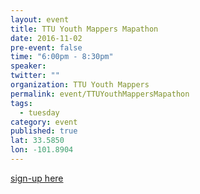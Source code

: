 ```yaml
---
layout: event
title: TTU Youth Mappers Mapathon
date: 2016-11-02
pre-event: false
time: "6:00pm - 8:30pm"
speaker: 
twitter: ""
organization: TTU Youth Mappers
permalink: event/TTUYouthMappersMapathon
tags: 
  - tuesday
category: event
published: true
lat: 33.5850
lon: -101.8904
---
```


[sign-up here](https://www.facebook.com/events/209387929499034/)
